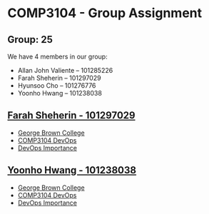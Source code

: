# COMP3104 - Group Assignment

## Group: 25

We have 4 members in our group:

* Allan John Valiente – 101285226
* Farah Sheherin – 101297029
* Hyunsoo Cho – 101276776
* Yoonho Hwang – 101238038


## [Farah Sheherin - 101297029](https://github.com/farahsheherin)

- [George Brown College](101297029_gb.txt)
- [COMP3104 DevOps](101297029_devops.txt)
- [DevOps Importance](101297029_sdlc.txt)

## [Yoonho Hwang - 101238038](https://github.com/yhhwang20)

- [George Brown College](101238038_gb.txt)
- [COMP3104 DevOps](101238038_devops.txt)
- [DevOps Importance](101238038_sdlc.txt)